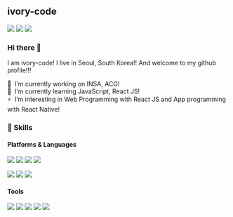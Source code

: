 <!--
**ivory-code/ivory-code** is a ✨ _special_ ✨ repository because its `README.md` (this file) appears on your GitHub profile.

Here are some ideas to get you started:

- 🔭 I’m currently working on ...
- 🌱 I’m currently learning ...
- 👯 I’m looking to collaborate on ...
- 🤔 I’m looking for help with ...
- 💬 Ask me about ...
- 📫 How to reach me: ...
- 😄 Pronouns: ...
- ⚡ Fun fact: ...
-->

## ivory-code


<p>
  <a href="https://ivorycode.tistory.com/" target="_blank"><img src="https://img.shields.io/badge/Blog-DD0B78?style=flat-square&logo=GitHub%20Sponsors&logoColor=white"/></a>
  <a href="mailto:kyo3553@gmail.com" target="_blank"><img src="https://img.shields.io/badge/kyo3553@gmail.com-EA4335?style=flat-square&logo=Gmail&logoColor=white"/></a>
  <a href="https://www.linkedin.com/in/hansung-kwon-194aa0220/" target="_blank"><img src="https://img.shields.io/badge/HansungKwon-0A66C2?style=flat-square&logo=Linkedin&logoColor=white"/></a>
</p>

### Hi there 👋

I am ivory-code! I live in Seoul, South Korea!! And welcome to my github profile!!!

🔭 &nbsp;I’m currently working on INSA, ACG!<br />
🌱 &nbsp;I’m currently learning JavaScript, React JS!<br />
⚡ &nbsp;I’m interesting in Web Programming with React JS and App programming with React Native!

### 💪 Skills
#### Platforms & Languages
<p>
  <img src="https://img.shields.io/badge/JavaScript-F7DF1E?style=flat-square&logo=JavaScript&logoColor=black"/>
  <img src="https://img.shields.io/badge/React-61DAFB?style=flat-square&logo=React&logoColor=white"/>
  <img src="https://img.shields.io/badge/Next.js-000000?style=flat-square&logo=Next.js&logoColor=white"/>
  <img src="https://img.shields.io/badge/ReactNative-61DAFB?style=flat-square&logo=React&logoColor=black"/>
</p>
<p>
  <img src="https://img.shields.io/badge/TypeScript-3178C6?style=flat-square&logo=TypeScript&logoColor=white"/>
  <img src="https://img.shields.io/badge/Redux-764ABC?style=flat-square&logo=Redux&logoColor=white"/> 
  <img src="https://img.shields.io/badge/styled components-DB7093?style=flat-square&logo=styled-components&logoColor=black"/>
</p>

#### Tools
<p>
  <img src="https://img.shields.io/badge/Git-F05032?style=flat-square&logo=Git&logoColor=white"/>
  <img src="https://img.shields.io/badge/Amazon AWS-232F3E?style=flat-square&logo=Amazon AWS&logoColor=white"/>
  <img src="https://img.shields.io/badge/Postman-FF6C37?style=flat-square&logo=Postman&logoColor=white"/>
  <img src="https://img.shields.io/badge/Slack-4A154B?style=flat-square&logo=Slack&logoColor=white"/>
  <img src="https://img.shields.io/badge/Figma-F24E1E?style=flat-square&logo=Figma&logoColor=white"/>
</p>
